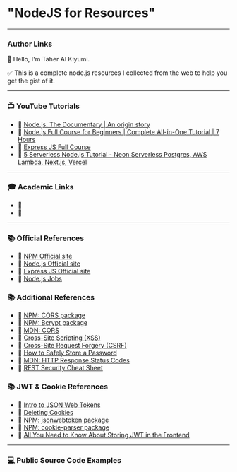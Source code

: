 # "NodeJS for Resources"

---

### Author Links

👋 Hello, I'm Taher Al Kiyumi.

✅  This is a complete node.js resources I collected from the web to help you get the gist of it.

---

### 📺 YouTube Tutorials


- 🔗 [Node.js: The Documentary | An origin story](https://youtu.be/LB8KwiiUGy0?si=eynLoudb7aRHKqH8)
- 🔗 [Node.js Full Course for Beginners | Complete All-in-One Tutorial | 7 Hours](https://youtu.be/f2EqECiTBL8?si=__eBFjKJD80aDu1f)
- 🔗 [Express JS Full Course](https://www.youtube.com/watch?v=nH9E25nkk3I&list=PL9yf8qC8-JSRFegfI4lsaKYJFcfcEe-Uq&index=24&t=33s&pp=gAQBiAQB)
- 🔗 [5 Serverless Node.js Tutorial - Neon Serverless Postgres, AWS Lambda, Next.js, Vercel](https://www.youtube.com/watch?v=cxgAN7T3rq8&list=PL9yf8qC8-JSRFegfI4lsaKYJFcfcEe-Uq&index=20&t=2402s&pp=gAQBiAQB)
 
---

### 🎓 Academic Links

- 🔗
- 🔗

---

### 📚 Official References

- 🔗 [NPM Official site](https://www.npmjs.com/)
- 🔗 [Node.js Official site](https://nodejs.org/)
- 🔗 [Express JS Official site](https://expressjs.com/)
- 🔗 [Node.js Jobs](https://www.ziprecruiter.com/candidate/search?search=node&location=)


### 📚 Additional References

- 🔗 [NPM: CORS package](https://www.npmjs.com/package/cors)
- 🔗 [NPM: Bcrypt package](https://www.npmjs.com/package/bcrypt)
- 🔗 [MDN: CORS](https://developer.mozilla.org/en-US/docs/Web/HTTP/CORS)
- 🔗 [Cross-Site Scripting (XSS)](https://owasp.org/www-community/attacks/xss/)
- 🔗 [Cross-Site Request Forgery (CSRF)](https://owasp.org/www-community/attacks/csrf)
- 🔗 [How to Safely Store a Password](https://codahale.com/how-to-safely-store-a-password/)
- 🔗 [MDN: HTTP Response Status Codes](https://developer.mozilla.org/en-US/docs/Web/HTTP/Status)
- 🔗 [REST Security Cheat Sheet](https://cheatsheetseries.owasp.org/cheatsheets/REST_Security_Cheat_Sheet.html)

### 📚 JWT & Cookie References

- 🔗 [Intro to JSON Web Tokens](https://jwt.io/introduction)
- 🔗 [Deleting Cookies](http://expressjs.com/en/api.html#res.clearCookie)
- 🔗 [NPM: jsonwebtoken package](https://www.npmjs.com/package/jsonwebtoken)
- 🔗 [NPM: cookie-parser package](https://www.npmjs.com/package/cookie-parser)
- 🔗 [All You Need to Know About Storing JWT in the Frontend](https://dev.to/cotter/localstorage-vs-cookies-all-you-need-to-know-about-storing-jwt-tokens-securely-in-the-front-end-15id)

---

### 💻 Public Source Code Examples
 
